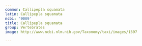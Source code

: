 ```yaml
---
common: Callipepla squamata
latin: Callipepla squamata
ncbi: '9009'
title: Callipepla squamata
group: Vertebrates
image: http://www.ncbi.nlm.nih.gov/Taxonomy/taxi/images/1597

---
```


